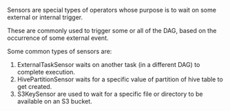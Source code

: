 Sensors are special types of operators whose purpose is to wait on some external or internal trigger. 

These are commonly used to trigger some or all of the DAG, based on the occurrence of some external event. 

Some common types of sensors are:


1. ExternalTaskSensor waits on another task (in a different DAG) to complete execution.
2. HivePartitionSensor waits for a specific value of partition of hive table to get created.
3. S3KeySensor are used to wait for a specific file or directory to be available on an S3 bucket.



